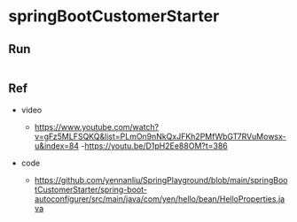 # springBootCustomerStarter

## Run
```bash
```

## Ref
- video
	-  https://www.youtube.com/watch?v=gFz5MLFSQKQ&list=PLmOn9nNkQxJFKh2PMfWbGT7RVuMowsx-u&index=84
	-https://youtu.be/D1pH2Ee88OM?t=386

- code
	- https://github.com/yennanliu/SpringPlayground/blob/main/springBootCustomerStarter/spring-boot-autoconfigurer/src/main/java/com/yen/hello/bean/HelloProperties.java
